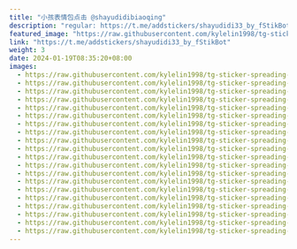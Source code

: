 ```yaml
---
title: "小孩表情包点击 @shayudidibiaoqing"
description: "regular: https://t.me/addstickers/shayudidi33_by_fStikBot"
featured_image: "https://raw.githubusercontent.com/kylelin1998/tg-sticker-spreading-worldwide-images/main/img/07a512bd-6528-4555-9532-4758b0b84c11.jpg"
link: "https://t.me/addstickers/shayudidi33_by_fStikBot"
weight: 3
date: 2024-01-19T08:35:20+08:00
images:
  - https://raw.githubusercontent.com/kylelin1998/tg-sticker-spreading-worldwide-images/main/img/07a512bd-6528-4555-9532-4758b0b84c11.jpg
  - https://raw.githubusercontent.com/kylelin1998/tg-sticker-spreading-worldwide-images/main/img/db90d789-7c05-4199-a92d-f0143a4af8ec.jpg
  - https://raw.githubusercontent.com/kylelin1998/tg-sticker-spreading-worldwide-images/main/img/887f1922-07c0-48da-9c79-c81a5055d57f.jpg
  - https://raw.githubusercontent.com/kylelin1998/tg-sticker-spreading-worldwide-images/main/img/148bea52-79f6-49b0-ae1b-608436bbcb2c.jpg
  - https://raw.githubusercontent.com/kylelin1998/tg-sticker-spreading-worldwide-images/main/img/2247a4b6-f8e3-4d51-aa7d-d33441229785.jpg
  - https://raw.githubusercontent.com/kylelin1998/tg-sticker-spreading-worldwide-images/main/img/0870c349-05fa-4534-9d89-b8a8d17c47d3.jpg
  - https://raw.githubusercontent.com/kylelin1998/tg-sticker-spreading-worldwide-images/main/img/6f0e2997-aedc-4b4e-9388-3b16fdf28bd4.jpg
  - https://raw.githubusercontent.com/kylelin1998/tg-sticker-spreading-worldwide-images/main/img/233d19dc-897e-4d31-b7e6-99eeec0affad.jpg
  - https://raw.githubusercontent.com/kylelin1998/tg-sticker-spreading-worldwide-images/main/img/5f3ec0c3-a9ed-4246-a211-61d992985722.jpg
  - https://raw.githubusercontent.com/kylelin1998/tg-sticker-spreading-worldwide-images/main/img/270a3c94-e8dc-483e-bd79-7dc8f1615540.jpg
  - https://raw.githubusercontent.com/kylelin1998/tg-sticker-spreading-worldwide-images/main/img/9bc57c40-464e-4ca0-97e2-5150470a548c.jpg
  - https://raw.githubusercontent.com/kylelin1998/tg-sticker-spreading-worldwide-images/main/img/dbf318b3-82aa-4c1c-9756-7e96d04e4b2f.jpg
  - https://raw.githubusercontent.com/kylelin1998/tg-sticker-spreading-worldwide-images/main/img/f000fa1b-f088-4dbd-93d0-383ed9eef35d.jpg
  - https://raw.githubusercontent.com/kylelin1998/tg-sticker-spreading-worldwide-images/main/img/c35ae1a5-39ab-4257-918f-e26a3a4700ce.jpg
  - https://raw.githubusercontent.com/kylelin1998/tg-sticker-spreading-worldwide-images/main/img/19d05888-11d5-44d1-b903-47a3474c3b2f.jpg
  - https://raw.githubusercontent.com/kylelin1998/tg-sticker-spreading-worldwide-images/main/img/3158d44f-0836-4828-91f5-53b883a43320.jpg
  - https://raw.githubusercontent.com/kylelin1998/tg-sticker-spreading-worldwide-images/main/img/53512c66-4f82-4c9a-9097-6d43c5fea793.jpg
  - https://raw.githubusercontent.com/kylelin1998/tg-sticker-spreading-worldwide-images/main/img/b4749b17-5d42-4f74-bf8a-8a97835db5eb.jpg
  - https://raw.githubusercontent.com/kylelin1998/tg-sticker-spreading-worldwide-images/main/img/7a4f38b6-2f88-499c-9603-f685648471e2.jpg
  - https://raw.githubusercontent.com/kylelin1998/tg-sticker-spreading-worldwide-images/main/img/90b07a5b-5509-4cb8-968d-b1875725a62a.jpg
---
```

